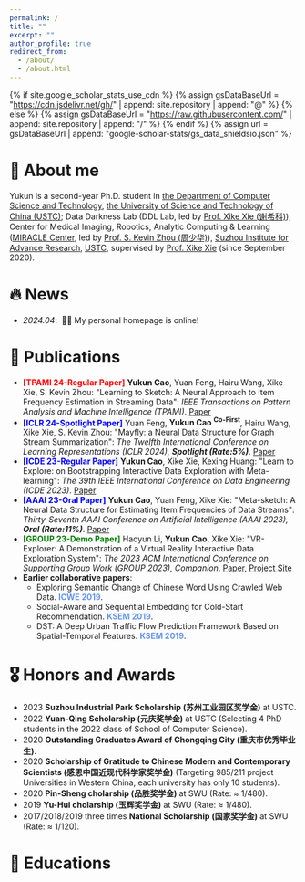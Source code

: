 ```yaml
---
permalink: /
title: ""
excerpt: ""
author_profile: true
redirect_from: 
  - /about/
  - /about.html
---
```


{% if site.google_scholar_stats_use_cdn %}
{% assign gsDataBaseUrl = "https://cdn.jsdelivr.net/gh/" | append: site.repository | append: "@" %}
{% else %}
{% assign gsDataBaseUrl = "https://raw.githubusercontent.com/" | append: site.repository | append: "/" %}
{% endif %}
{% assign url = gsDataBaseUrl | append: "google-scholar-stats/gs_data_shieldsio.json" %}
# 👦 About me
<span class='anchor' id='about-me'></span>
Yukun is a second-year Ph.D. student in [the Department of Computer Science and Technology](https://cs.ustc.edu.cn/main.htm), [the University of Science and Technology of China (USTC)](https://www.ustc.edu.cn/); Data Darkness Lab (DDL Lab, led by [Prof. Xike Xie (谢希科)](http://staff.ustc.edu.cn/~xkxie/index.html)), Center for Medical Imaging, Robotics,
Analytic Computing & Learning ([MIRACLE Center](https://miracle.ustc.edu.cn/main.htm), led by [Prof. S. Kevin Zhou (周少华)](https://bme.ustc.edu.cn/2021/1115/c28129a532912/page.htm)), [Suzhou Institute for Advance Research](https://sz.ustc.edu.cn/index.html), [USTC](https://www.ustc.edu.cn/), supervised by [Prof. Xike Xie](http://staff.ustc.edu.cn/~xkxie/index.html) (since September 2020). 

# 🔥 News
<span class='anchor' id='-news'></span>

- *2024.04*: &nbsp;🎉🎉 My personal homepage is online!

# 📝 Publications 
<span class='anchor' id='-publications'></span>

- <span style="color:red;">**\[TPAMI 24-Regular Paper\]**</span> **Yukun Cao**, Yuan Feng, Hairu Wang, Xike Xie, S. Kevin Zhou: "Learning to Sketch: A Neural Approach to Item Frequency Estimation in Streaming Data": *IEEE Transactions on Pattern Analysis and Machine Intelligence (TPAMI)*. [Paper](https://ieeexplore.ieee.org/document/10499867)
- <span style="color:blue;">**\[ICLR 24-Spotlight Paper\]**</span> Yuan Feng, **Yukun Cao <sup>Co-First</sup>**, Hairu Wang, Xike Xie, S. Kevin Zhou: "Mayfly: a Neural Data Structure for Graph Stream Summarization": *The Twelfth International Conference on Learning Representations (ICLR 2024), __Spotlight (Rate:5%)__*. [Paper](https://openreview.net/pdf?id=n7Sr8SW4bn)
- <span style="color:blue;">**\[ICDE 23-Regular Paper\]**</span> **Yukun Cao**, Xike Xie, Kexing Huang: "Learn to Explore: on Bootstrapping Interactive Data Exploration with Meta-learning": *The 39th IEEE International Conference on Data Engineering (ICDE 2023)*. [Paper](https://ieeexplore.ieee.org/document/10184532)
- <span style="color:blue;">**\[AAAI 23-Oral Paper\]**</span> **Yukun Cao**, Yuan Feng, Xike Xie: "Meta-sketch: A Neural Data Structure for Estimating Item Frequencies of Data Streams": *Thirty-Seventh AAAI Conference on Artificial Intelligence (AAAI 2023), __Oral (Rate:11%)__*. [Paper](https://ojs.aaai.org/index.php/AAAI/article/view/25846)
- <span style="color:green;">**\[GROUP 23-Demo Paper\]**</span> Haoyun Li, **Yukun Cao**, Xike Xie: "VR-Explorer: A Demonstration of a Virtual Reality Interactive Data Exploration System": *The 2023 ACM International Conference on Supporting Group Work (GROUP 2023), Companion*. [Paper](https://dl.acm.org/doi/abs/10.1145/3565967.3570976), [Project Site](https://dataexplorevr.github.io/)
- **Earlier collaborative papers**:
    - Exploring Semantic Change of Chinese Word Using Crawled Web Data. <span style="color:CornflowerBlue;"> **ICWE 2019**</span>.
    - Social-Aware and Sequential Embedding for Cold-Start Recommendation.<span style="color:CornflowerBlue;"> **KSEM 2019**</span>.
    - DST: A Deep Urban Traffic Flow Prediction Framework Based on Spatial-Temporal Features. <span style="color:CornflowerBlue;"> **KSEM 2019**</span>.



# 🎖 Honors and Awards
<span class='anchor' id='-honors-and-awards'></span>

- 2023 **Suzhou Industrial Park Scholarship (苏州工业园区奖学金)** at USTC.
- 2022 **Yuan-Qing Scholarship (元庆奖学金)** at USTC (Selecting 4 PhD students in the 2022 class of School of Computer Science).
- 2020 **Outstanding Graduates Award of Chongqing City (重庆市优秀毕业生)**.
- 2020 **Scholarship of Gratitude to Chinese Modern and Contemporary Scientists (感恩中国近现代科学家奖学金)** (Targeting 985/211 project Universities in Western China, each university has only 10 students).
- 2020 **Pin-Sheng cholarship (品胜奖学金)** at SWU (Rate: $\approx$ 1/480).
- 2019 **Yu-Hui cholarship (玉辉奖学金)** at SWU (Rate: $\approx$ 1/480).
- 2017/2018/2019 three times **National Scholarship (国家奖学金)** at SWU (Rate: $\approx$ 1/120).

# 📖 Educations
<span class='anchor' id='-educations'></span>






